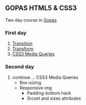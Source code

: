 ## GOPAS HTML5 & CSS3

Two day course in [Gopas](http://www.gopas.cz/Kurzy/Katalog-kurzu/Kurzy-pro-uzivatele/Tvorba-webovych-stranek/HTML5-a-CSS3-HTMLCSS.aspx)

### First day
1. [Transition](http://caniuse.com/#search=Transition)
1. [Transform](http://caniuse.com/#search=transform)
1. [CSS3 Media Queries](http://caniuse.com/#search=CSS3%20Media%20Queries)

### Second day
1. continue ... CSS3 Media Queries 
    * Box-sizing
    * Responsive img 
        * Padding-bottom hack
        * Srcset and sizes attributes
